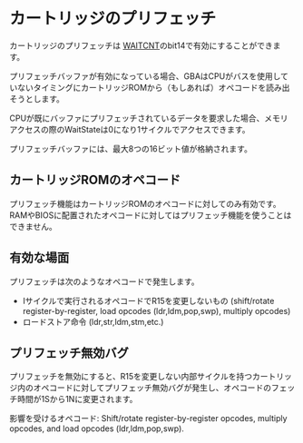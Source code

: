 # カートリッジのプリフェッチ

カートリッジのプリフェッチは [WAITCNT](./system.md#0x0400_0204---waitcnt---waitstate制御レジスタ-rw)のbit14で有効にすることができます。

プリフェッチバッファが有効になっている場合、GBAはCPUがバスを使用していないタイミングにカートリッジROMから（もしあれば）オペコードを読み出そうとします。

CPUが既にバッファにプリフェッチされているデータを要求した場合、メモリアクセスの際のWaitStateは0になり1サイクルでアクセスできます。

プリフェッチバッファには、最大8つの16ビット値が格納されます。

## カートリッジROMのオペコード

プリフェッチ機能はカートリッジROMのオペコードに対してのみ有効です。RAMやBIOSに配置されたオペコードに対してはプリフェッチ機能を使うことはできません。

## 有効な場面

プリフェッチは次のようなオペコードで発生します。

- Iサイクルで実行されるオペコードでR15を変更しないもの (shift/rotate register-by-register, load opcodes (ldr,ldm,pop,swp), multiply opcodes)
- ロードストア命令 (ldr,str,ldm,stm,etc.)

## プリフェッチ無効バグ

プリフェッチを無効にすると、R15を変更しない内部サイクルを持つカートリッジ内のオペコードに対してプリフェッチ無効バグが発生し、オペコードのフェッチ時間が1Sから1Nに変更されます。

影響を受けるオペコード: Shift/rotate register-by-register opcodes, multiply opcodes, and load opcodes (ldr,ldm,pop,swp).
